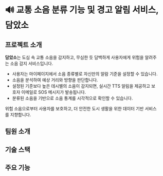 # 🔊 교통 소음 분류 기능 및 경고 알림 서비스, 담았소 

## 프로젝트 소개
**담았소**는 도심 속 교통 소음을 감지하고, 무심한 듯 담백하게 사용자에게 위험을 알려주는 소음 감지 서비스입니다.

- 사용자는 마이페이지에서 소음 종류별로 자신만의 알람 기준을 설정할 수 있습니다.
- 소음을 분석하여 예상 거리와 방향을 판단합니다. 
- 설정된 기준보다 높은 데시벨의 소음이 감지되면, 실시간 TTS 알림을 제공하고 보호자 이메일로 SOS 메시지가 발송됩니다. 
- 분류된 소음을 기반으로 소음 통계를 시각적으로 확인할 수 있습니다.  

위험 소음으로부터 사용자를 보호하고, 더 안전한 도시 생활을 위한 데이터 기반 서비스를 지향합니다.

## 팀원 소개 

## 기술 스택 

## 주요 기능 
